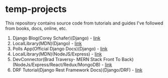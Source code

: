 # temp-projects

This repository contains source code from tutorials and guides I've followed from books, docs, online, etc.

1. Django Blog(Corey Schafer)(Django) - [link](https://www.youtube.com/playlist?list=PL-osiE80TeTtoQCKZ03TU5fNfx2UY6U4p)
2. LocalLibrary(MDN)(Django) - [link](https://developer.mozilla.org/en-US/docs/Learn/Server-side/Django/Tutorial_local_library_website)
3. Polls App(Official Django Docs)(Django) - [link](https://docs.djangoproject.com/en/2.2/intro/)
4. LocalLibrary(MDN)(NodeJS/Express) - [link](https://developer.mozilla.org/en-US/docs/Learn/Server-side/Express_Nodejs)
5. DevConnector(Brad Traversy- MERN Stack Front To Back)(NodeJs/Express/React/Redux/MongoDB) - [link](https://www.udemy.com/course/mern-stack-front-to-back/)
6. DRF Tutorial(Django Rest Framework Docs)(Django/DRF) - [link](https://www.django-rest-framework.org/tutorial/1-serialization/)
